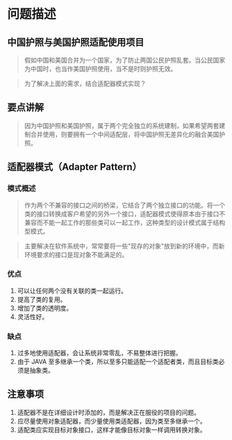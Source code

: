 # 问题描述

## 中国护照与美国护照适配使用项目

> 假如中国和美国合并为一个国家，为了防止两国公民护照乱套。当公民国家为中国时，也当作美国护照使用，当不是时则护照无效。

> 为了解决上面的需求，结合适配器模式实现？

## 要点讲解

> 因为中国护照和美国护照，属于两个完全独立的系统建制，如果希望两套建制合并使用，则要拥有一个中间适配层，将中国护照无差异化的融合美国护照。

## 适配器模式（Adapter Pattern）

### 模式概述

> 作为两个不兼容的接口之间的桥梁，它结合了两个独立接口的功能。将一个类的接口转换成客户希望的另外一个接口，适配器模式使得原本由于接口不兼容而不能一起工作的那些类可以一起工作，这种类型的设计模式属于结构型模式。

> 主要解决在软件系统中，常常要将一些"现存的对象"放到新的环境中，而新环境要求的接口是现对象不能满足的。

### 优点
1. 可以让任何两个没有关联的类一起运行。
2. 提高了类的复用。
3. 增加了类的透明度。
4. 灵活性好。

### 缺点
1. 过多地使用适配器，会让系统非常零乱，不易整体进行把握。
2. 由于 JAVA 至多继承一个类，所以至多只能适配一个适配者类，而且目标类必须是抽象类。

## 注意事项
1. 适配器不是在详细设计时添加的，而是解决正在服役的项目的问题。
2. 应尽量使用对象适配器，而少量使用类适配器，因为类至多继承一个。
3. 适配类应实现目标对象接口，这样才能像目标对象一样调用转换对象。
